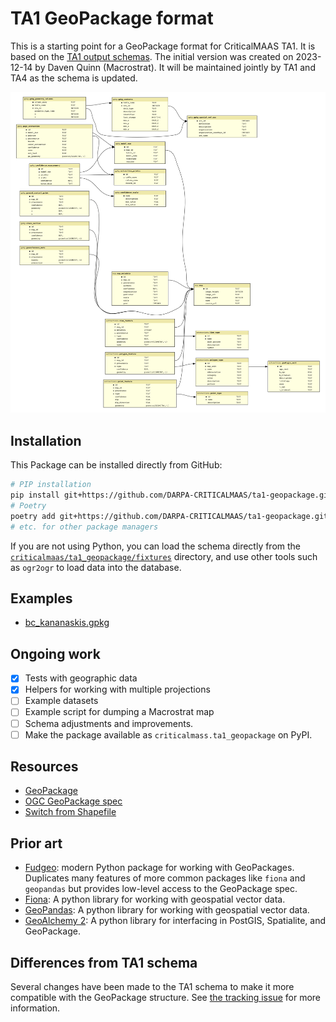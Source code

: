 # TA1 GeoPackage format

This is a starting point for a GeoPackage format for CriticalMAAS TA1. It is based on the
[TA1 output schemas](https://github.com/DARPA-CRITICALMAAS/schemas/tree/main/ta10).
The initial version was created on 2023-12-14 by Daven Quinn (Macrostrat).
It will be maintained jointly by TA1 and TA4 as the schema is updated.

![Schema diagram](diagram/schema-diagram.png)

## Installation

This Package can be installed directly from GitHub:

```bash
# PIP installation
pip install git+https://github.com/DARPA-CRITICALMAAS/ta1-geopackage.git
# Poetry
poetry add git+https://github.com/DARPA-CRITICALMAAS/ta1-geopackage.git
# etc. for other package managers
```
If you are not using Python, you can load the schema directly from
the [`criticalmaas/ta1_geopackage/fixtures`](criticalmaas/ta1_geopackage/fixtures) directory,
and use other tools such as `ogr2ogr` to load data into the database.

## Examples

- [bc_kananaskis.gpkg](https://v2.macrostrat.org/maps/234)

## Ongoing work

- [x] Tests with geographic data
- [x] Helpers for working with multiple projections
- [ ] Example datasets
- [ ] Example script for dumping a Macrostrat map
- [ ] Schema adjustments and improvements.
- [ ] Make the package available as `criticalmass.ta1_geopackage` on PyPI.

## Resources

- [GeoPackage](https://www.geopackage.org/)
- [OGC GeoPackage spec](https://www.geopackage.org/spec120/)
- [Switch from Shapefile](http://switchfromshapefile.org/)

## Prior art

- [Fudgeo](https://github.com/realiii/fudgeo): modern Python package for working with GeoPackages. Duplicates many features of more common
  packages like `fiona` and `geopandas` but provides low-level access to the GeoPackage spec.
- [Fiona](https://fiona.readthedocs.io/en/stable/): A python library for working with geospatial vector data.
- [GeoPandas](https://geopandas.org/): A python library for working with geospatial vector data.
- [GeoAlchemy 2](https://geoalchemy-2.readthedocs.io/en/latest/): A python library for interfacing in PostGIS, Spatialite, and GeoPackage.

## Differences from TA1 schema

Several changes have been made to the TA1 schema to make it more compatible with the GeoPackage structure. See [the tracking issue](https://github.com/DARPA-CRITICALMAAS/ta1-geopackage/issues/3) for more information.
